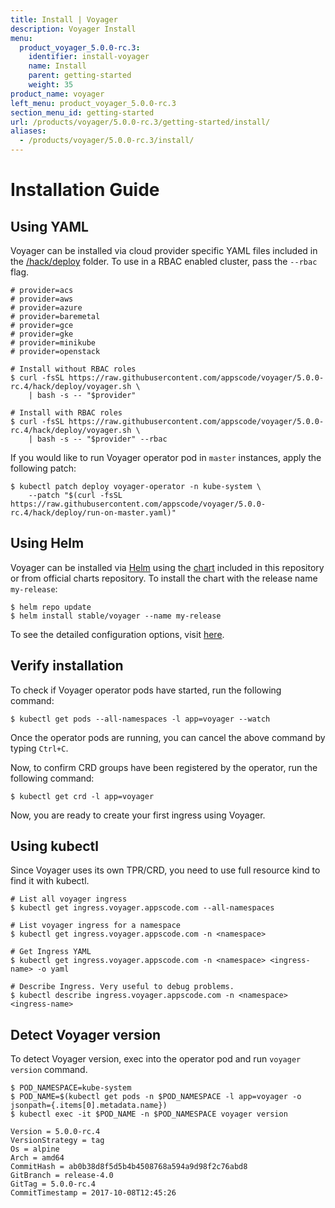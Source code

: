 ```yaml
---
title: Install | Voyager
description: Voyager Install
menu:
  product_voyager_5.0.0-rc.3:
    identifier: install-voyager
    name: Install
    parent: getting-started
    weight: 35
product_name: voyager
left_menu: product_voyager_5.0.0-rc.3
section_menu_id: getting-started
url: /products/voyager/5.0.0-rc.3/getting-started/install/
aliases:
  - /products/voyager/5.0.0-rc.3/install/
---
```


# Installation Guide

## Using YAML
Voyager can be installed via cloud provider specific YAML files included in the [/hack/deploy](https://github.com/appscode/voyager/tree/5.0.0-rc.4/hack) folder. To use in a RBAC enabled cluster, pass the `--rbac` flag.

```console
# provider=acs
# provider=aws
# provider=azure
# provider=baremetal
# provider=gce
# provider=gke
# provider=minikube
# provider=openstack

# Install without RBAC roles
$ curl -fsSL https://raw.githubusercontent.com/appscode/voyager/5.0.0-rc.4/hack/deploy/voyager.sh \
    | bash -s -- "$provider"

# Install with RBAC roles
$ curl -fsSL https://raw.githubusercontent.com/appscode/voyager/5.0.0-rc.4/hack/deploy/voyager.sh \
    | bash -s -- "$provider" --rbac
```

If you would like to run Voyager operator pod in `master` instances, apply the following patch:

```console
$ kubectl patch deploy voyager-operator -n kube-system \
    --patch "$(curl -fsSL https://raw.githubusercontent.com/appscode/voyager/5.0.0-rc.4/hack/deploy/run-on-master.yaml)"
```


## Using Helm
Voyager can be installed via [Helm](https://helm.sh/) using the [chart](/chart/stable/voyager) included in this repository or from official charts repository. To install the chart with the release name `my-release`:
```console
$ helm repo update
$ helm install stable/voyager --name my-release
```
To see the detailed configuration options, visit [here](/chart/stable/voyager/README.md).


## Verify installation
To check if Voyager operator pods have started, run the following command:
```console
$ kubectl get pods --all-namespaces -l app=voyager --watch
```

Once the operator pods are running, you can cancel the above command by typing `Ctrl+C`.

Now, to confirm CRD groups have been registered by the operator, run the following command:
```console
$ kubectl get crd -l app=voyager
```

Now, you are ready to create your first ingress using Voyager.

## Using kubectl
Since Voyager uses its own TPR/CRD, you need to use full resource kind to find it with kubectl.
```console
# List all voyager ingress
$ kubectl get ingress.voyager.appscode.com --all-namespaces

# List voyager ingress for a namespace
$ kubectl get ingress.voyager.appscode.com -n <namespace>

# Get Ingress YAML
$ kubectl get ingress.voyager.appscode.com -n <namespace> <ingress-name> -o yaml

# Describe Ingress. Very useful to debug problems.
$ kubectl describe ingress.voyager.appscode.com -n <namespace> <ingress-name>
```

## Detect Voyager version
To detect Voyager version, exec into the operator pod and run `voyager version` command.
```console
$ POD_NAMESPACE=kube-system
$ POD_NAME=$(kubectl get pods -n $POD_NAMESPACE -l app=voyager -o jsonpath={.items[0].metadata.name})
$ kubectl exec -it $POD_NAME -n $POD_NAMESPACE voyager version

Version = 5.0.0-rc.4
VersionStrategy = tag
Os = alpine
Arch = amd64
CommitHash = ab0b38d8f5d5b4b4508768a594a9d98f2c76abd8
GitBranch = release-4.0
GitTag = 5.0.0-rc.4
CommitTimestamp = 2017-10-08T12:45:26
```
